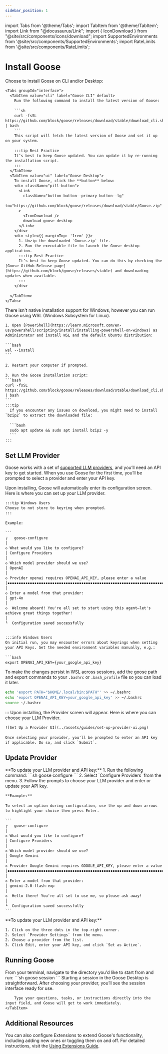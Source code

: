 ```yaml
---
sidebar_position: 1
---
```

import Tabs from '@theme/Tabs';
import TabItem from '@theme/TabItem';
import Link from "@docusaurus/Link";
import { IconDownload } from "@site/src/components/icons/download";
import SupportedEnvironments from '@site/src/components/SupportedEnvironments';
import RateLimits from '@site/src/components/RateLimits';


# Install Goose

<SupportedEnvironments />

<Tabs>
  <TabItem value="mac-linux" label="macOS | Linux" default>
    Choose to install Goose on CLI and/or Desktop:

    <Tabs groupId="interface">
      <TabItem value="cli" label="Goose CLI" default>
        Run the following command to install the latest version of Goose: 

        ```sh
        curl -fsSL https://github.com/block/goose/releases/download/stable/download_cli.sh | bash
        ```
        This script will fetch the latest version of Goose and set it up on your system.
        
        :::tip Best Practice
        It’s best to keep Goose updated. You can update it by re-running the installation script.
        :::
      </TabItem>
      <TabItem value="ui" label="Goose Desktop">
        To install Goose, click the **button** below:
        <div className="pill-button">
          <Link
            className="button button--primary button--lg"
            to="https://github.com/block/goose/releases/download/stable/Goose.zip"
          >
            <IconDownload />
            download goose desktop
          </Link>
        </div>
        <div style={{ marginTop: '1rem' }}>  
          1. Unzip the downloaded `Goose.zip` file.
          2. Run the executable file to launch the Goose desktop application.
          :::tip Best Practice
          It’s best to keep Goose updated. You can do this by checking the [Goose GitHub Release page](https://github.com/block/goose/releases/stable) and downloading updates when available.
          :::
        </div>  

      </TabItem>
    </Tabs>

  </TabItem>

  <TabItem value="windows" label="Windows">
    There isn't native installation support for Windows, however you can run Goose using WSL (Windows Subsystem for Linux).

    1. Open [PowerShell](https://learn.microsoft.com/en-us/powershell/scripting/install/installing-powershell-on-windows) as Administrator and install WSL and the default Ubuntu distribution:

    ```bash
    wsl --install
    ```

    2. Restart your computer if prompted.

    3. Run the Goose installation script:
    ```bash
    curl -fsSL https://github.com/block/goose/releases/download/stable/download_cli.sh | bash
    ```
    :::tip
      If you encounter any issues on download, you might need to install `bzip2` to extract the downloaded file:

      ```bash
      sudo apt update && sudo apt install bzip2 -y
      ```
    :::
  </TabItem>

</Tabs>



## Set LLM Provider
Goose works with a set of [supported LLM providers][providers], and you’ll need an API key to get started. When you use Goose for the first time, you’ll be prompted to select a provider and enter your API key.

<Tabs groupId="interface">
  <TabItem value="cli" label="Goose CLI" default>
    Upon installing, Goose will automatically enter its configuration screen. Here is where you can set up your LLM provider.

    :::tip Windows Users
    Choose to not store to keyring when prompted.
    :::

    Example:

    ```
    ┌   goose-configure
    │
    ◇ What would you like to configure?
    │ Configure Providers
    │
    ◇ Which model provider should we use?
    │ OpenAI
    │
    ◇ Provider openai requires OPENAI_API_KEY, please enter a value
    │▪▪▪▪▪▪▪▪▪▪▪▪▪▪▪▪▪▪▪▪▪▪▪▪▪▪▪▪▪▪▪▪▪▪▪▪▪▪▪▪▪▪▪▪▪▪▪▪▪▪▪▪▪▪▪▪▪▪▪▪▪▪▪▪▪▪▪▪▪▪▪▪▪▪▪▪▪
    │    
    ◇ Enter a model from that provider:
    │ gpt-4o
    │
    ◇  Welcome aboard! You're all set to start using this agent—let's achieve great things together!
    │
    └  Configuration saved successfully
  ```

  :::info Windows Users
  On initial run, you may encounter errors about keyrings when setting your API Keys. Set the needed environment variables manually, e.g.:

  ```bash
  export OPENAI_API_KEY={your_google_api_key}
  ```

  To make the changes persist in WSL across sessions, add the goose path and export commands to your `.bashrc` or `.bash_profile` file so you can load it later.

  ```bash
  echo 'export PATH="$HOME/.local/bin:$PATH"' >> ~/.bashrc
  echo 'export OPENAI_API_KEY=your_google_api_key' >> ~/.bashrc
  source ~/.bashrc
  ```
  :::
  </TabItem>
  <TabItem value="ui" label="Goose Desktop">
    Upon installing, the Provider screen will appear. Here is where you can choose your LLM Provider.

    ![Set Up a Provider UI](../assets/guides/set-up-provider-ui.png)

    Once selecting your provider, you'll be prompted to enter an API key if applicable. Do so, and click `Submit`.
  </TabItem>
</Tabs>

## Update Provider
<Tabs groupId="interface">
  <TabItem value="cli" label="Goose CLI" default>
    **To update your LLM provider and API key:** 
    1. Run the following command: 
    ```sh
    goose configure
    ```
    2. Select `Configure Providers` from the menu.
    3. Follow the prompts to choose your LLM provider and enter or update your API key. 

    **Example:**

    To select an option during configuration, use the up and down arrows to highlight your choice then press Enter.

    ```
    ┌   goose-configure
    │
    ◇ What would you like to configure?
    │ Configure Providers
    │
    ◇ Which model provider should we use?
    │ Google Gemini
    │
    ◇ Provider Google Gemini requires GOOGLE_API_KEY, please enter a value
    │▪▪▪▪▪▪▪▪▪▪▪▪▪▪▪▪▪▪▪▪▪▪▪▪▪▪▪▪▪▪▪▪▪▪▪▪▪▪▪▪▪▪▪▪▪▪▪▪▪▪▪▪▪▪▪▪▪▪▪▪▪▪▪▪▪▪▪▪▪▪▪▪▪▪▪▪▪
    │    
    ◇ Enter a model from that provider:
    │ gemini-2.0-flash-exp
    │
    ◇  Hello there! You're all set to use me, so please ask away!
    │
    └  Configuration saved successfully
    ```
  </TabItem>
  <TabItem value="ui" label="Goose Desktop">
  **To update your LLM provider and API key:** 

    1. Click on the three dots in the top-right corner.
    2. Select `Provider Settings` from the menu.
    2. Choose a provider from the list.
    3. Click Edit, enter your API key, and click `Set as Active`.

  </TabItem>
</Tabs>

<RateLimits />

## Running Goose

<Tabs groupId="interface">
    <TabItem value="cli" label="Goose CLI" default>
        From your terminal, navigate to the directory you'd like to start from and run:
        ```sh
        goose session 
        ```
    </TabItem>
    <TabItem value="ui" label="Goose Desktop">
        Starting a session in the Goose Desktop is straightforward. After choosing your provider, you’ll see the session interface ready for use.
        
        Type your questions, tasks, or instructions directly into the input field, and Goose will get to work immediately. 
    </TabItem>
</Tabs>

## Additional Resources

You can also configure Extensions to extend Goose's functionality, including adding new ones or toggling them on and off. For detailed instructions, visit the [Using Extensions Guide][using-extensions].

[using-extensions]: /docs/getting-started/using-extensions
[providers]: /docs/getting-started/providers
[handling-rate-limits]: /docs/guides/handling-llm-rate-limits-with-goose
[mcp]: https://www.anthropic.com/news/model-context-protocol

